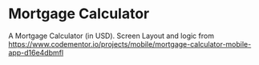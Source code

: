 # Mortgage Calculator

A Mortgage Calculator (in USD). Screen Layout and logic from https://www.codementor.io/projects/mobile/mortgage-calculator-mobile-app-d16e4dbmfl
